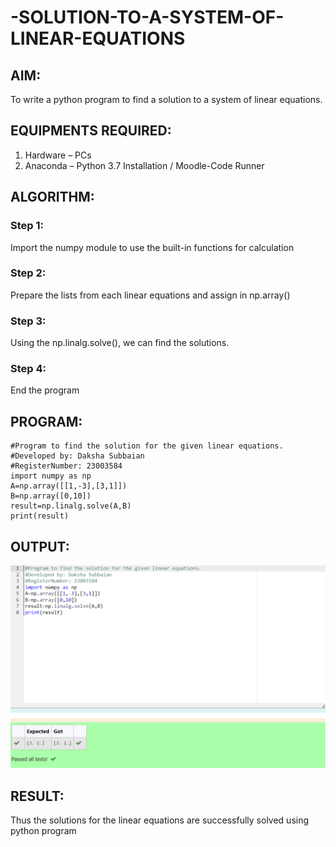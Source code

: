 # -SOLUTION-TO-A-SYSTEM-OF-LINEAR-EQUATIONS
## AIM:
To write a python program to find a solution to a system of linear equations.
## EQUIPMENTS REQUIRED:
1. 	Hardware – PCs
2. 	Anaconda – Python 3.7 Installation / Moodle-Code Runner
## ALGORITHM:
### Step 1: 
Import the numpy module to use the built-in functions for calculation
### Step 2: 
Prepare the lists from each linear equations and assign in np.array()
### Step 3: 
Using the np.linalg.solve(), we can find the solutions.
### Step 4: 
End the program
## PROGRAM:
```
#Program to find the solution for the given linear equations.
#Developed by: Daksha Subbaian
#RegisterNumber: 23003584
import numpy as np
A=np.array([[1,-3],[3,1]])
B=np.array([0,10])
result=np.linalg.solve(A,B)
print(result)
```
## OUTPUT:
![output](/output01.png)

## RESULT: 
Thus the solutions for the linear equations are successfully solved using python program

